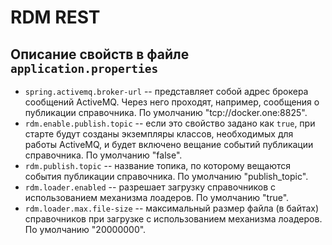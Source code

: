 # RDM REST
 
## Описание свойств в файле ```application.properties```
  - `spring.activemq.broker-url` -- представляет собой адрес брокера сообщений ActiveMQ. 
    Через него проходят, например, сообщения о публикации справочника. По умолчанию "tcp://docker.one:8825".
  - `rdm.enable.publish.topic` -- если это свойство задано как `true`, при старте будут созданы экземпляры классов,
 необходимых для работы ActiveMQ, и будет включено вещание событий публикации справочника. По умолчанию "false".
  - `rdm.publish.topic` -- название топика, по которому вещаются события публикации справочника. По умолчанию "publish_topic".
  - `rdm.loader.enabled` -- разрешает загрузку справочников с использованием механизма лоадеров. По умолчанию "true".
  - `rdm.loader.max.file-size` -- максимальный размер файла (в байтах) справочников при загрузке с использованием механизма лоадеров. По умолчанию "20000000".
